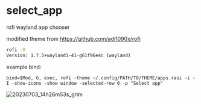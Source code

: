 # select_app
rofi wayland app chooser

modified theme from https://github.com/adi1090x/rofi

```bash
rofi -V
Version: 1.7.5+wayland1-41-g61f96e4c (wayland)
```

example bind:
```basg 
bind=$Mod, G, exec, rofi -theme ~/.config/PATH/TO/THEME/apps.rasi -i -I -show-icons -show window -selected-row 0 -p "Select app"
```

![20230703_14h26m53s_grim](https://github.com/CarloCattano/select_app/assets/17380530/a2826905-5720-4701-ba86-0845fc3114e0)
